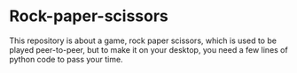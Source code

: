 # Rock-paper-scissors
This repository is about a game, rock paper scissors, which is used to be played peer-to-peer, but to make it on your desktop, you need a few lines of python code to pass your time.

